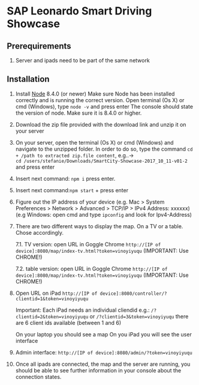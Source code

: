 # SAP Leonardo Smart Driving Showcase

## Prerequirements
1.	Server and ipads need to be part of the same network


## Installation

1. 	Install [Node](https://nodejs.org) 8.4.0 (or newer)
	Make sure Node has been installed correctly and is running the correct version.
	Open terminal (Os X) or cmd (Windows), type `node -v` and press enter
	The console should state the version of node. Make sure it is 8.4.0 or higher.
	
2.	Download the zip file provided with the download link and unzip it on your server

3.	On your server, open the terminal (Os X) or cmd (Windows) and navigate to the unzipped folder.
	In order to do so, type the command `cd + /path to extracted zip.file content`, e.g..->  
	`cd /users/stefanie/Downloads/SmartCity-Showcase-2017_10_11-v01-2`
	and press enter

4.	Insert next command: `npm i` press enter.

5. 	Insert next command:`npm start` + press enter

6. 	Figure out the IP address of your device 
	(e.g. Mac > System Preferences > Network > Advanced > TCP/IP > IPv4 Address: xxxxxx)
	(e.g Windows: open cmd and type `ipconfig` and look for Ipv4-Address)

7.	There are two different ways to display the map. On a TV or a table. Chose accordingly. 

	7.1. TV version: open URL in Goggle Chrome `http://[IP of device]:8080/map/index-tv.html?token=vinoyiyuqu` (IMPORTANT: Use CHROME!)

	7.2. table version: open URL in Goggle Chrome `http://[IP of device]:8080/map/index-tv.html?token=vinoyiyuqu` (IMPORTANT: Use CHROME!)

8.	Open URL on iPad `http://[IP of device]:8080/controller/?clientid=1&token=vinoyiyuqu` 

	Important: Each iPad needs an individual cliendid e.g.: `/?clientid=2&token=vinoyiyuqu` or `/?clientid=3&token=vinoyiyuqu` there are 6 client ids available (between 1 and 6) 

	On your laptop you should see a map 
	On you iPad you will see the user interface

9.	Admin interface: `http://[IP of device]:8080/admin/?token=vinoyiyuqu`

10.	Once all ipads are connected, the map and the server are running, you should be able to see further information in your console about the connection states.